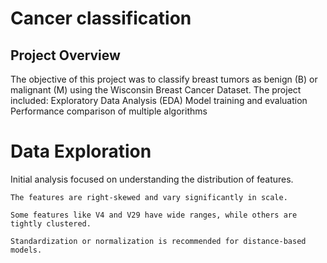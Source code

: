 #  Cancer classification
 

## Project Overview
   The objective of this project was to classify breast tumors as benign (B) or malignant (M) using the Wisconsin Breast Cancer Dataset. The project included:
     Exploratory Data Analysis (EDA)
     Model training and evaluation
     Performance comparison of multiple algorithms

# Data Exploration
  Initial analysis focused on understanding the distribution of features.

    The features are right-skewed and vary significantly in scale.

    Some features like V4 and V29 have wide ranges, while others are tightly clustered.

    Standardization or normalization is recommended for distance-based models.
